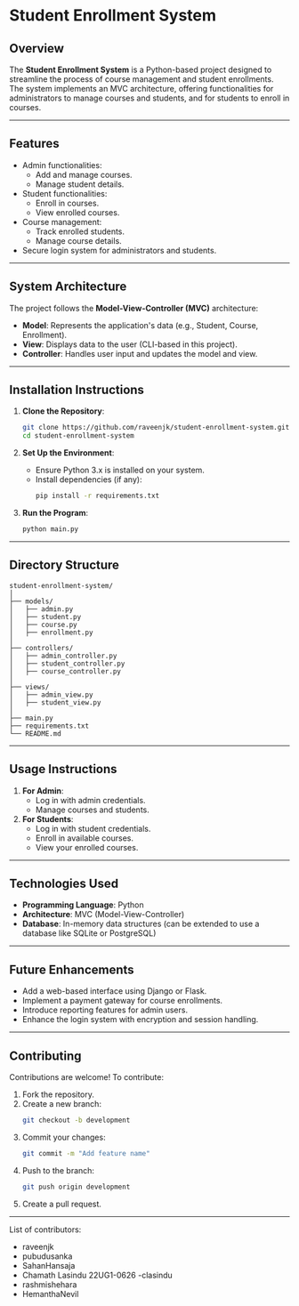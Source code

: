 
# Student Enrollment System

## Overview
The **Student Enrollment System** is a Python-based project designed to streamline the process of course management and student enrollments. The system implements an MVC architecture, offering functionalities for administrators to manage courses and students, and for students to enroll in courses.

---

## Features
- Admin functionalities:
  - Add and manage courses.
  - Manage student details.
- Student functionalities:
  - Enroll in courses.
  - View enrolled courses.
- Course management:
  - Track enrolled students.
  - Manage course details.
- Secure login system for administrators and students.

---

## System Architecture
The project follows the **Model-View-Controller (MVC)** architecture:
- **Model**: Represents the application's data (e.g., Student, Course, Enrollment).
- **View**: Displays data to the user (CLI-based in this project).
- **Controller**: Handles user input and updates the model and view.

---

## Installation Instructions
1. **Clone the Repository**:
   ```bash
   git clone https://github.com/raveenjk/student-enrollment-system.git
   cd student-enrollment-system
   ```

2. **Set Up the Environment**:
   - Ensure Python 3.x is installed on your system.
   - Install dependencies (if any):
     ```bash
     pip install -r requirements.txt
     ```

3. **Run the Program**:
   ```bash
   python main.py
   ```

---

## Directory Structure
```
student-enrollment-system/
│
├── models/
│   ├── admin.py
│   ├── student.py
│   ├── course.py
│   ├── enrollment.py
│
├── controllers/
│   ├── admin_controller.py
│   ├── student_controller.py
│   ├── course_controller.py
│
├── views/
│   ├── admin_view.py
│   ├── student_view.py
│
├── main.py
├── requirements.txt
└── README.md
```

---

## Usage Instructions
1. **For Admin**:
   - Log in with admin credentials.
   - Manage courses and students.
2. **For Students**:
   - Log in with student credentials.
   - Enroll in available courses.
   - View your enrolled courses.

---

## Technologies Used
- **Programming Language**: Python
- **Architecture**: MVC (Model-View-Controller)
- **Database**: In-memory data structures (can be extended to use a database like SQLite or PostgreSQL)

---

## Future Enhancements
- Add a web-based interface using Django or Flask.
- Implement a payment gateway for course enrollments.
- Introduce reporting features for admin users.
- Enhance the login system with encryption and session handling.

---

## Contributing
Contributions are welcome! To contribute:
1. Fork the repository.
2. Create a new branch:
   ```bash
   git checkout -b development
   ```
3. Commit your changes:
   ```bash
   git commit -m "Add feature name"
   ```
4. Push to the branch:
   ```bash
   git push origin development
   ```
5. Create a pull request.

---
List of contributors:
- raveenjk
- pubudusanka
- SahanHansaja
- Chamath Lasindu 22UG1-0626 -clasindu
- rashmishehara
- HemanthaNevil
